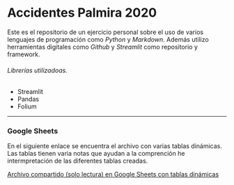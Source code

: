 # Accidentes Palmira 2020

Este es el repositorio de un ejercicio personal sobre el uso de varios lenguajes de programación como *Python* y *Markdown*. Además utilizo herramientas digitales como *Github* y *Streamlit* como repositorio y framework. 

###### Librerías utilizadoas.
- Streamlit
- Pandas
- Folium

---
### Google Sheets
En el siguiente enlace se encuentra el archivo con varias tablas dinámicas. Las tablas tienen varia notas que ayudan a la comprención he intermpretación de las diferentes tablas creadas. 

[Archivo compartido (solo lectura) en Google Sheets con tablas dinámicas](https://docs.google.com/spreadsheets/d/1Sjc3ELm89rNrAvtS5oZVNVF0ATXw8bG5O06IX_P2kGE/edit?usp=sharing)
